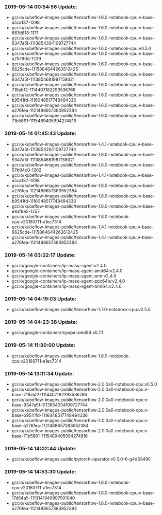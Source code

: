 ### 2019-05-14 00:54:56 Update:

- gcr.io/kubeflow-images-public/tensorflow-1.6.0-notebook-cpu:v-base-a5ca137-1298
- gcr.io/kubeflow-images-public/tensorflow-1.6.0-notebook-cpu:v-base-667d618-1171
- gcr.io/kubeflow-images-public/tensorflow-1.6.0-notebook-cpu:v-base-9347a5f-1113854304109727744
- gcr.io/kubeflow-images-public/tensorflow-1.6.0-notebook-cpu:v0.5.0
- gcr.io/kubeflow-images-public/tensorflow-1.6.0-notebook-cpu:v-base-a25790d-1229
- gcr.io/kubeflow-images-public/tensorflow-1.6.0-notebook-cpu:v-base-9625cde-1115864644263612425
- gcr.io/kubeflow-images-public/tensorflow-1.6.0-notebook-cpu:v-base-9347a5f-1113854681987158021
- gcr.io/kubeflow-images-public/tensorflow-1.6.0-notebook-cpu:v-base-719abf2-1114407182293536768
- gcr.io/kubeflow-images-public/tensorflow-1.6.0-notebook-cpu:v-base-b9541fd-1116048517748494336
- gcr.io/kubeflow-images-public/tensorflow-1.6.0-notebook-cpu:v-base-a276fea-1121488657383952384
- gcr.io/kubeflow-images-public/tensorflow-1.6.0-notebook-cpu:v-base-71b5891-1115489405994274816
### 2019-05-14 01:45:43 Update:

- gcr.io/kubeflow-images-public/tensorflow-1.4.1-notebook-cpu:v-base-9347a5f-1113854304109727744
- gcr.io/kubeflow-images-public/tensorflow-1.8.0-notebook-cpu:v-base-9347a5f-1113854681987158021
- gcr.io/kubeflow-images-public/tensorflow-1.8.0-notebook-cpu:v-base-97b94c0-1202
- gcr.io/kubeflow-images-public/tensorflow-1.4.1-notebook-cpu:v-base-a5ca137-1298
- gcr.io/kubeflow-images-public/tensorflow-1.8.0-notebook-cpu:v-base-a276fea-1121488657383952384
- gcr.io/kubeflow-images-public/tensorflow-1.8.0-notebook-cpu:v-base-b9541fd-1116048517748494336
- gcr.io/kubeflow-images-public/tensorflow-1.8.0-notebook-cpu:v-base-e8af8e5-1257
- gcr.io/kubeflow-images-public/tensorflow-1.8.0-notebook-cpu:v20180711-a1ec7314
- gcr.io/kubeflow-images-public/tensorflow-1.4.1-notebook-cpu:v-base-9625cde-1115864644263612425
- gcr.io/kubeflow-images-public/tensorflow-1.4.1-notebook-cpu:v-base-a276fea-1121488657383952384
### 2019-05-14 03:32:17 Update:

- gcr.io/google-containers/ip-masq-agent:v2.4.0
- gcr.io/google-containers/ip-masq-agent-amd64:v2.4.0
- gcr.io/google-containers/ip-masq-agent-arm:v2.4.0
- gcr.io/google-containers/ip-masq-agent-ppc64le:v2.4.0
- gcr.io/google-containers/ip-masq-agent-arm64:v2.4.0
### 2019-05-14 04:19:03 Update:

- gcr.io/kubeflow-images-public/tensorflow-1.7.0-notebook-cpu:v0.5.0
### 2019-05-14 04:23:38 Update:

- gcr.io/google-containers/cpvpa-amd64:v0.7.1
### 2019-05-14 11:30:00 Update:

- gcr.io/kubeflow-images-public/tensorflow-1.8.0-notebook-cpu:v20180711-a1ec7314
### 2019-05-14 13:11:34 Update:

- gcr.io/kubeflow-images-public/tensorflow-2.0.0a0-notebook-cpu:v0.5.0
- gcr.io/kubeflow-images-public/tensorflow-2.0.0a0-notebook-cpu:v-base-719abf2-1114407182293536768
- gcr.io/kubeflow-images-public/tensorflow-2.0.0a0-notebook-cpu:v-base-9347a5f-1113854304109727744
- gcr.io/kubeflow-images-public/tensorflow-2.0.0a0-notebook-cpu:v-base-b9541fd-1116048517748494336
- gcr.io/kubeflow-images-public/tensorflow-2.0.0a0-notebook-cpu:v-base-a276fea-1121488657383952384
- gcr.io/kubeflow-images-public/tensorflow-2.0.0a0-notebook-cpu:v-base-71b5891-1115489405994274816
### 2019-05-14 14:02:44 Update:

- gcr.io/kubeflow-images-public/pytorch-operator:v0.5.0-6-g4d83490
### 2019-05-14 14:53:30 Update:

- gcr.io/kubeflow-images-public/tensorflow-1.8.0-notebook-cpu:v20180711-a1ec7314
- gcr.io/kubeflow-images-public/tensorflow-1.8.0-notebook-cpu:v-base-17d54a5-1113141940997591040
- gcr.io/kubeflow-images-public/tensorflow-1.8.0-notebook-cpu:v-base-a276fea-1121488657383952384
